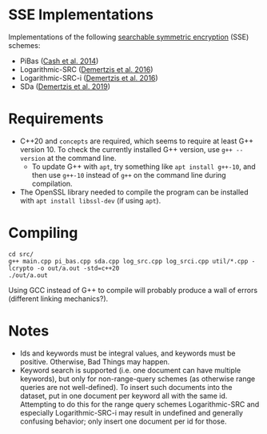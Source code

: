 # SSE Implementations

Implementations of the following [searchable symmetric encryption](https://en.wikipedia.org/wiki/Searchable_symmetric_encryption) (SSE) schemes:

- PiBas ([Cash et al. 2014](https://eprint.iacr.org/2014/853.pdf))
- Logarithmic-SRC ([Demertzis et al. 2016](https://idemertzis.com/Papers/sigmod16.pdf))
- Logarithmic-SRC-i ([Demertzis et al. 2016](https://idemertzis.com/Papers/sigmod16.pdf))
- SDa ([Demertzis et al. 2019](https://www.ndss-symposium.org/wp-content/uploads/2020/02/24423-paper.pdf))

# Requirements

- C++20 and `concepts` are required, which seems to require at least G++ version 10. To check the currently installed G++ version, use `g++ --version` at the command line.
    - To update G++ with `apt`, try something like `apt install g++-10`, and then use `g++-10` instead of `g++` on the command line during compilation.
- The OpenSSL library needed to compile the program can be installed with `apt install libssl-dev` (if using `apt`).

# Compiling

```
cd src/
g++ main.cpp pi_bas.cpp sda.cpp log_src.cpp log_srci.cpp util/*.cpp -lcrypto -o out/a.out -std=c++20
./out/a.out
```

Using GCC instead of G++ to compile will probably produce a wall of errors (different linking mechanics?).

# Notes

- Ids and keywords must be integral values, and keywords must be positive. Otherwise, Bad Things may happen.
- Keyword search is supported (i.e. one document can have multiple keywords), but only for non-range-query schemes (as otherwise range queries are not well-defined). To insert such documents into the dataset, put in one document per keyword all with the same id. Attempting to do this for the range query schemes Logarithmic-SRC and especially Logarithmic-SRC-i may result in undefined and generally confusing behavior; only insert one document per id for those.
